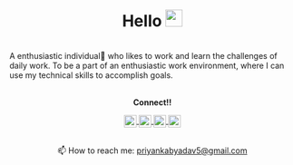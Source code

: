 <h1 align='center'>
  Hello <img src="https://raw.githubusercontent.com/MartinHeinz/MartinHeinz/master/wave.gif" width="30px">
</h1>
<br>
A enthusiastic individual🙍 who likes to work and learn the challenges of daily work. To be a part of an enthusiastic work environment, where I can use my technical skills to accomplish goals.
<br>
<br>
<div align='center'>

**Connect!!**
  
  <a href="https://twitter.com//priya_nka06">
  <img align='center' alt="Priyanka's Twitter | Twitter" width="22px" src="https://cdn.jsdelivr.net/npm/simple-icons@v3/icons/twitter.svg" />
</a>
<a href="https://www.linkedin.com/in/priyanka-yadav-88b49b194/">
  <img align='center' alt="Priyanka's LinkdeIN" width="22px" src="https://cdn.jsdelivr.net/npm/simple-icons@v3/icons/linkedin.svg" />
</a>
<a href="ttps://t.me/priyanka_008">
  <img align='center' alt="Priyanka's Telegram" width="22px" src="https://cdn.jsdelivr.net/npm/simple-icons@v3/icons/telegram.svg" />
</a>
<a href="https://www.instagram.com/priyanka._.yadavv/">
  <img align='center' alt="Priyanka's Instagram" width="22px" src="https://cdn.jsdelivr.net/npm/simple-icons@v3/icons/instagram.svg" />
</a>
<br>
<br>
</p>


<p align='center'>
  📫 How to reach me: <a href='mailto:priyankabyadav5@gmail.com'>priyankabyadav5@gmail.com</a>
</p>
</div>
